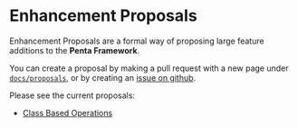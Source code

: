 # Enhancement Proposals

Enhancement Proposals are a formal way of proposing large feature additions to the **Penta Framework**.

You can create a proposal by making a pull request with a new page under [`docs/proposals`](https://github.com/paperz-org/penta/tree/master/docs/docs/proposals), or by creating an [issue on github](https://github.com/paperz-org/penta/issues).

Please see the current proposals:

- [Class Based Operations](cbv.md)
